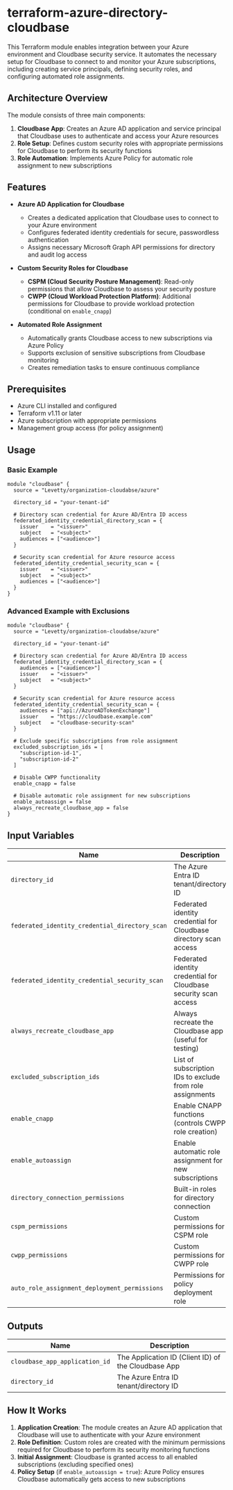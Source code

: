 # terraform-azure-directory-cloudbase

This Terraform module enables integration between your Azure environment and Cloudbase security service. It automates the necessary setup for Cloudbase to connect to and monitor your Azure subscriptions, including creating service principals, defining security roles, and configuring automated role assignments.

## Architecture Overview

The module consists of three main components:

1. **Cloudbase App**: Creates an Azure AD application and service principal that Cloudbase uses to authenticate and access your Azure resources
2. **Role Setup**: Defines custom security roles with appropriate permissions for Cloudbase to perform its security functions
3. **Role Automation**: Implements Azure Policy for automatic role assignment to new subscriptions

## Features

- **Azure AD Application for Cloudbase**

  - Creates a dedicated application that Cloudbase uses to connect to your Azure environment
  - Configures federated identity credentials for secure, passwordless authentication
  - Assigns necessary Microsoft Graph API permissions for directory and audit log access

- **Custom Security Roles for Cloudbase**

  - **CSPM (Cloud Security Posture Management)**: Read-only permissions that allow Cloudbase to assess your security posture
  - **CWPP (Cloud Workload Protection Platform)**: Additional permissions for Cloudbase to provide workload protection (conditional on `enable_cnapp`)

- **Automated Role Assignment**
  - Automatically grants Cloudbase access to new subscriptions via Azure Policy
  - Supports exclusion of sensitive subscriptions from Cloudbase monitoring
  - Creates remediation tasks to ensure continuous compliance

## Prerequisites

- Azure CLI installed and configured
- Terraform v1.11 or later
- Azure subscription with appropriate permissions
- Management group access (for policy assignment)

## Usage

### Basic Example

```hcl
module "cloudbase" {
  source = "Levetty/organization-cloudabse/azure"

  directory_id = "your-tenant-id"

  # Directory scan credential for Azure AD/Entra ID access
  federated_identity_credential_directory_scan = {
    issuer    = "<issuer>"
    subject   = "<subject>"
    audiences = ["<audience>"]
  }

  # Security scan credential for Azure resource access
  federated_identity_credential_security_scan = {
    issuer    = "<issuer>"
    subject   = "<subject>"
    audiences = ["<audience>"]
  }
}
```

### Advanced Example with Exclusions

```hcl
module "cloudbase" {
  source = "Levetty/organization-cloudabse/azure"

  directory_id = "your-tenant-id"

  # Directory scan credential for Azure AD/Entra ID access
  federated_identity_credential_directory_scan = {
    audiences = ["<audience>"]
    issuer    = "<issuer>"
    subject   = "<subject>"
  }

  # Security scan credential for Azure resource access
  federated_identity_credential_security_scan = {
    audiences = ["api://AzureADTokenExchange"]
    issuer    = "https://cloudbase.example.com"
    subject   = "cloudbase-security-scan"
  }

  # Exclude specific subscriptions from role assignment
  excluded_subscription_ids = [
    "subscription-id-1",
    "subscription-id-2"
  ]

  # Disable CWPP functionality
  enable_cnapp = false

  # Disable automatic role assignment for new subscriptions
  enable_autoassign = false
  always_recreate_cloudbase_app = false
}
```

## Input Variables

| Name | Description | Type | Default | Required |
|------|-------------|------|---------|----------|
| `directory_id` | The Azure Entra ID tenant/directory ID | `string` | - | yes |
| `federated_identity_credential_directory_scan` | Federated identity credential for Cloudbase directory scan access | `object({ audiences = list(string), issuer = string, subject = string })` | - | yes |
| `federated_identity_credential_security_scan` | Federated identity credential for Cloudbase security scan access | `object({ audiences = list(string), issuer = string, subject = string })` | - | yes |
| `always_recreate_cloudbase_app` | Always recreate the Cloudbase app (useful for testing) | `bool` | `false` | no |
| `excluded_subscription_ids` | List of subscription IDs to exclude from role assignments | `list(string)` | `[]` | no |
| `enable_cnapp` | Enable CNAPP functions (controls CWPP role creation) | `bool` | `true` | no |
| `enable_autoassign` | Enable automatic role assignment for new subscriptions | `bool` | `true` | no |
| `directory_connection_permissions` | Built-in roles for directory connection | `object` | See defaults | no |
| `cspm_permissions` | Custom permissions for CSPM role | `object` | See defaults | no |
| `cwpp_permissions` | Custom permissions for CWPP role | `object` | See defaults | no |
| `auto_role_assignment_deployment_permissions` | Permissions for policy deployment role | `object` | See defaults | no |

## Outputs

| Name                           | Description                                         |
| ------------------------------ | --------------------------------------------------- |
| `cloudbase_app_application_id` | The Application ID (Client ID) of the Cloudbase App |
| `directory_id`                 | The Azure Entra ID tenant/directory ID              |

## How It Works

1. **Application Creation**: The module creates an Azure AD application that Cloudbase will use to authenticate with your Azure environment
2. **Role Definition**: Custom roles are created with the minimum permissions required for Cloudbase to perform its security monitoring functions
3. **Initial Assignment**: Cloudbase is granted access to all enabled subscriptions (excluding specified ones)
4. **Policy Setup** (if `enable_autoassign = true`): Azure Policy ensures Cloudbase automatically gets access to new subscriptions
